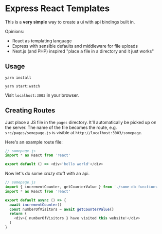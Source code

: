 # Express React Templates

This is a **very simple** way to create a ui with api bindings built in.

Opinions:
* React as templating language
* Express with sensible defaults and middleware for file uploads
* Next.js (and PHP) inspired "place a file in a directory and it just works"

## Usage

`yarn install`

`yarn start:watch`

Visit `localhost:3003` in your browser.

## Creating Routes

Just place a JS file in the `pages` directory. It'll automatically be picked up
on the server. The name of the file becomes the route, e.g. `src/pages/somepage.js`
is visible at `http://localhost:3003/somepage`.

Here's an example route file:
```javascript
// somepage.js
import * as React from 'react'

export default () => <div>'hello world'</div>
```

Now let's do some *crazy* stuff with an api.

```javascript
// somepage.js
import { incrementCounter, getCounterValue } from './some-db-functions'
import * as React from 'react'

export default async () => {
  await incrementCounter()
  const numberOfVisitors = await getCounterValue()
  return (
    <div>{ numberOfVisitors } have visited this website!</div>
  )
}
```
